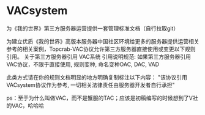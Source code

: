 # VACsystem
为《我的世界》第三方服务器运营提供一套管理标准文档（自行拉取git）

为建立优质《我的世界》高版本服务器中国社区环境给更多的服务器提供运营相关参考的相关案例，Topcrab-VAC协议允许第三方服务器直接使用或变更以下规则引用。
关于第三方服务器引用 VAC系统 引用说明规范: 如果第三方服务器引用 VAC协议，不限于直接使用, 规则变种, 命名变种OAC, DAC, VAD

此类方式请在你的规则文档明显的地方明确复制标注以下内容：
"该协议引用VACsystem协议作为参考, 一切相关法律责任由服务器开发者自行承担"

ps：至于为什么叫做VAC，而不是蟹服的TAC；应该是初稿编写的时候想到了V社的VAC，哈哈哈
